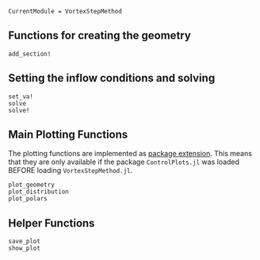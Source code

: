 ```@meta
CurrentModule = VortexStepMethod
```
## Functions for creating the geometry
```@docs
add_section!
```

## Setting the inflow conditions and solving
```@docs
set_va!
solve
solve!
```

## Main Plotting Functions
The plotting functions are implemented as [package extension](https://pkgdocs.julialang.org/v1.11/creating-packages/#Conditional-loading-of-code-in-packages-(Extensions)). This means that they are only available if the package `ControlPlots.jl` was loaded BEFORE loading `VortexStepMethod.jl`.
```@docs
plot_geometry
plot_distribution
plot_polars
```

## Helper Functions
```@docs
save_plot
show_plot
```
